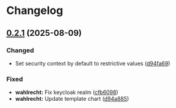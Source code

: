 # Changelog

## [0.2.1](https://github.com/2martens/cloud-configuration/compare/v0.2.0...v0.2.1) (2025-08-09)


### Changed

* Set security context by default to restrictive values ([d94fa69](https://github.com/2martens/cloud-configuration/commit/d94fa6945941c23b1ab66a9dadc07dc04d28913f))


### Fixed

* **wahlrecht:** Fix keycloak realm ([cfb6098](https://github.com/2martens/cloud-configuration/commit/cfb609855b0a6e323591a7904c7c94e6353b6be2))
* **wahlrecht:** Update template chart ([d94a885](https://github.com/2martens/cloud-configuration/commit/d94a8859347a46c43939d2ae8b6773745e4a24cf))
